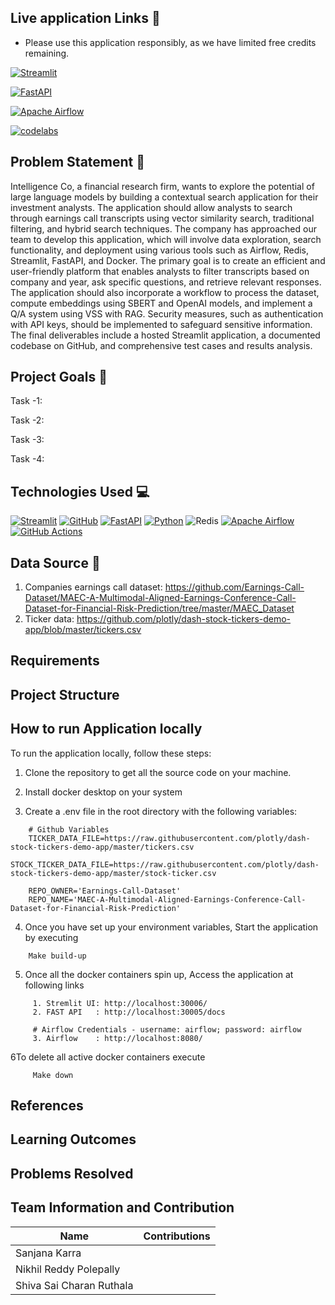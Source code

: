 ## Live application Links :octopus:

- Please use this application responsibly, as we have limited free credits remaining.

[![Streamlit](https://img.shields.io/badge/Streamlit-FF4B4B?style=for-the-badge&logo=Streamlit&logoColor=white)]()

[![FastAPI](https://img.shields.io/badge/FastAPI-009688?style=for-the-badge&logo=FastAPI&logoColor=white)]()

[![Apache Airflow](https://img.shields.io/badge/Apache_Airflow-007A88?style=for-the-badge&logo=Apache%20Airflow&logoColor=white)]()

[![codelabs](https://img.shields.io/badge/codelabs-4285F4?style=for-the-badge&logo=codelabs&logoColor=white)](https://codelabs-preview.appspot.com/?file_id=1JDqgTg8wtQyI5s-jvMLUf8tCtqtrd3sxw8xzP2gR32o)

## Problem Statement :memo:
Intelligence Co, a financial research firm, wants to explore the potential of large language models by building a contextual search application for their investment analysts. The application should allow analysts to search through earnings call transcripts using vector similarity search, traditional filtering, and hybrid search techniques. The company has approached our team to develop this application, which will involve data exploration, search functionality, and deployment using various tools such as Airflow, Redis, Streamlit, FastAPI, and Docker. The primary goal is to create an efficient and user-friendly platform that enables analysts to filter transcripts based on company and year, ask specific questions, and retrieve relevant responses. The application should also incorporate a workflow to process the dataset, compute embeddings using SBERT and OpenAI models, and implement a Q/A system using VSS with RAG. Security measures, such as authentication with API keys, should be implemented to safeguard sensitive information. The final deliverables include a hosted Streamlit application, a documented codebase on GitHub, and comprehensive test cases and results analysis.

## Project Goals :dart:
Task -1:

Task -2:

Task -3:

Task -4:

## Technologies Used :computer:
[![Streamlit](https://img.shields.io/badge/Streamlit-FF4B4B?style=for-the-badge&logo=Streamlit&logoColor=white)](https://streamlit.io/)
[![GitHub](https://img.shields.io/badge/GitHub-100000?style=for-the-badge&logo=github&logoColor=white)](https://github.com/)
[![FastAPI](https://img.shields.io/badge/fastapi-109989?style=for-the-badge&logo=FASTAPI&logoColor=white)](https://fastapi.tiangolo.com/)
[![Python](https://img.shields.io/badge/Python-FFD43B?style=for-the-badge&logo=python&logoColor=blue)](https://www.python.org/)
![Redis](https://img.shields.io/badge/redis-%23DD0031.svg?style=for-the-badge&logo=redis&logoColor=white)
[![Apache Airflow](https://img.shields.io/badge/Airflow-017CEE?style=for-the-badge&logo=Apache%20Airflow&logoColor=white)](https://airflow.apache.org/)
[![GitHub Actions](https://img.shields.io/badge/Github%20Actions-282a2e?style=for-the-badge&logo=githubactions&logoColor=367cfe)](https://github.com/features/actions)

## Data Source :flashlight:
1. Companies earnings call dataset: https://github.com/Earnings-Call-Dataset/MAEC-A-Multimodal-Aligned-Earnings-Conference-Call-Dataset-for-Financial-Risk-Prediction/tree/master/MAEC_Dataset
2. Ticker data: https://github.com/plotly/dash-stock-tickers-demo-app/blob/master/tickers.csv

## Requirements

## Project Structure

## How to run Application locally

To run the application locally, follow these steps:
1. Clone the repository to get all the source code on your machine.

2. Install docker desktop on your system

3. Create a .env file in the root directory with the following variables:
``` 
    # Github Variables
    TICKER_DATA_FILE=https://raw.githubusercontent.com/plotly/dash-stock-tickers-demo-app/master/tickers.csv 
    STOCK_TICKER_DATA_FILE=https://raw.githubusercontent.com/plotly/dash-stock-tickers-demo-app/master/stock-ticker.csv
    
    REPO_OWNER='Earnings-Call-Dataset'
    REPO_NAME='MAEC-A-Multimodal-Aligned-Earnings-Conference-Call-Dataset-for-Financial-Risk-Prediction' 
```

4. Once you have set up your environment variables, Start the application by executing
``` 
    Make build-up
```

5. Once all the docker containers spin up, Access the application at following links
``` 
     1. Stremlit UI: http://localhost:30006/
     2. FAST API   : http://localhost:30005/docs
     
     # Airflow Credentials - username: airflow; password: airflow
     3. Airflow    : http://localhost:8080/  
```

6To delete all active docker containers execute
``` 
     Make down
``` 


## References

## Learning Outcomes

## Problems Resolved

## Team Information and Contribution 
Name | Contributions 
--- | --- |
Sanjana Karra | 
Nikhil Reddy Polepally | 
Shiva Sai Charan Ruthala | 
